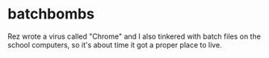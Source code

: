 batchbombs
==========

Rez wrote a virus called "Chrome" and I also tinkered with batch files on the school computers, so it's about time it got a proper place to live.
